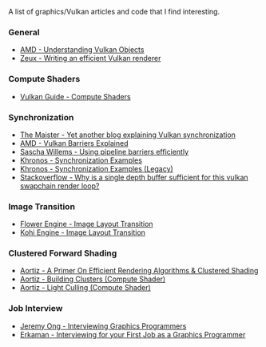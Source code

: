 A list of graphics/Vulkan articles and code that I find interesting.

### General
* [AMD - Understanding Vulkan Objects](https://gpuopen.com/learn/understanding-vulkan-objects/)
* [Zeux - Writing an efficient Vulkan renderer](https://zeux.io/2020/02/27/writing-an-efficient-vulkan-renderer/)

### Compute Shaders
* [Vulkan Guide - Compute Shaders](https://vkguide.dev/docs/gpudriven/compute_shaders/)

### Synchronization
* [The Maister - Yet another blog explaining Vulkan synchronization](https://themaister.net/blog/2019/08/14/yet-another-blog-explaining-vulkan-synchronization/)
* [AMD - Vulkan Barriers Explained](https://gpuopen.com/learn/vulkan-barriers-explained/)
* [Sascha Willems - Using pipeline barriers efficiently](https://github.com/KhronosGroup/Vulkan-Samples/blob/main/samples/performance/pipeline_barriers/README.adoc)
* [Khronos - Synchronization Examples](https://github.com/KhronosGroup/Vulkan-Docs/wiki/Synchronization-Examples)
* [Khronos - Synchronization Examples (Legacy)](https://github.com/KhronosGroup/Vulkan-Docs/wiki/Synchronization-Examples-(Legacy-synchronization-APIs))
* [Stackoverflow - Why is a single depth buffer sufficient for this vulkan swapchain render loop?](https://stackoverflow.com/questions/62371266/why-is-a-single-depth-buffer-sufficient-for-this-vulkan-swapchain-render-loop)

### Image Transition
* [Flower Engine - Image Layout Transition](https://github.com/qiutang98/flower/blob/0414798840c1c4aef4e742f521696378695e7897/source/engine/rhi/resource.cpp#L237)
* [Kohi Engine - Image Layout Transition](https://github.com/travisvroman/kohi/blob/eafbaf505e7809349302b8ee06d43e0594fa6c18/vulkan_renderer/src/renderer/vulkan/vulkan_image.c#L155)
  
### Clustered Forward Shading
* [Aortiz - A Primer On Efficient Rendering Algorithms & Clustered Shading](https://www.aortiz.me/2018/12/21/CG.html)
* [Aortiz - Building Clusters (Compute Shader)](https://github.com/Angelo1211/HybridRenderingEngine/blob/master/assets/shaders/ComputeShaders/clusterShader.comp)
* [Aortiz - Light Culling (Compute Shader)](https://github.com/Angelo1211/HybridRenderingEngine/blob/master/assets/shaders/ComputeShaders/clusterCullLightShader.comp)

### Job Interview
* [Jeremy Ong - Interviewing Graphics Programmers](https://www.jeremyong.com/graphics/interviewing/2023/08/05/graphics-programmer-interviewing/)
* [Erkaman - Interviewing for your First Job as a Graphics Programmer](https://erkaman.github.io/posts/junior_graphics_programmer_interview.html)
